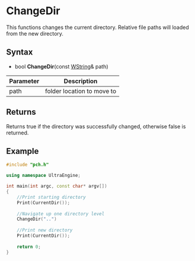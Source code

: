 # ChangeDir #
This functions changes the current directory. Relative file paths will loaded from the new directory.

## Syntax ##
- bool **ChangeDir**(const [WString](WString)& path)

| Parameter | Description |
| --- | --- |
| path | folder location to move to |

## Returns ##
Returns true if the directory was successfully changed, otherwise false is returned.

## Example
```c++
#include "pch.h"

using namespace UltraEngine;

int main(int argc, const char* argv[])
{
    //Print starting directory
    Print(CurrentDir());
    
    //Navigate up one directory level
    ChangeDir("..")
    
    //Print new directory
    Print(CurrentDir());
    
    return 0;
}
```
